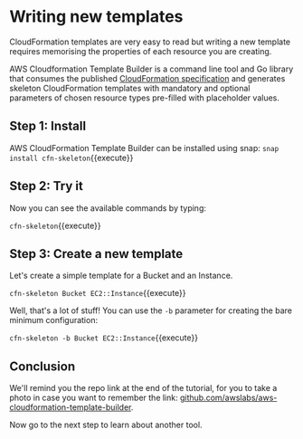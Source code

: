 # Writing new templates

CloudFormation templates are very easy to read but writing a new template requires memorising the properties of each resource you are creating.

AWS Cloudformation Template Builder is a command line tool and Go library that consumes the published [CloudFormation specification](https://docs.aws.amazon.com/AWSCloudFormation/latest/UserGuide/cfn-resource-specification.html) and generates skeleton CloudFormation templates with mandatory and optional parameters of chosen resource types pre-filled with placeholder values.

## Step 1: Install 

AWS CloudFormation Template Builder can be installed using snap:
`snap install cfn-skeleton`{{execute}}

## Step 2: Try it

Now you can see the available commands by typing:

`cfn-skeleton`{{execute}}

## Step 3: Create a new template

Let's create a simple template for a Bucket and an Instance.

`cfn-skeleton Bucket EC2::Instance`{{execute}}

Well, that's a lot of stuff! You can use the `-b` parameter for creating the bare minimum configuration:

`cfn-skeleton -b Bucket EC2::Instance`{{execute}}

## Conclusion

We'll remind you the repo link at the end of the tutorial, for you to take a photo in case you want to remember the link: [github.com/awslabs/aws-cloudformation-template-builder](https://github.com/awslabs/aws-cloudformation-template-builder).

Now go to the next step to learn about another tool.
